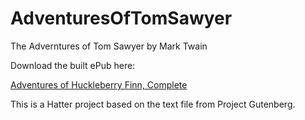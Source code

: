AdventuresOfTomSawyer
=====================

The Adverntures of Tom Sawyer by Mark Twain

Download the built ePub here:

<a href='https://github.com/baldmountain/AdventuresOfTomSawyer/raw/master/The%20Adverntures%20of%20Tom%20Sawyer%20-%20Mark%20Twain.epub'>Adventures of Huckleberry Finn, Complete</a>

This is a Hatter project based on the text file from Project Gutenberg.
